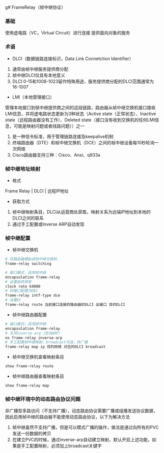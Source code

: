 g# FrameRelay（帧中继协议）


### 基础

使用虚电路（VC，Virtual Circuit）进行连接
提供面向对象的服务


### 术语

* DLCI（数据链路连接标识，Data Link Connetction Identifier）

1. 通常由帧中继服务提供商分配
2. 帧中继DLCI仅具有本地意义
3. DLCI 0-15和1008-1023留作特殊用途，服务提供商分配的DLCI范围通常为16-1007

* LMI（本地管理接口）

管理本地接口到帧中继提供商之间的这段链路，路由器从帧中继交换机接口接收LMI信息，并将虚电路状态更新为3种状态（Active state（正常状态）、Inactive state（远程路由器没有工作）、Deleted state（接口没有收到交换机的任何LMI信息，可能是映射问题或者线路问题））之一

1. 是一种信令标准，用于管理链路连接及keepalive机制
2. 终端路由器（DTE）和帧中继交换机（DCE）之间的帧中继设备每10秒轮询一次网络
3. Cisco路由器支持三种：Cisco、Ansi、q933a


### 帧中继地址映射

* 格式

Frame Relay | DLCI | 远程IP地址

* 获取方式

1. 帧中继映射条目，DLCI从运营商处获取，映射关系为远端IP地址到本地的DLCI之间的联系
2. 通过手工配置或Inverse ARP自动发现


### 帧中继配置

* 帧中继交换机

```sh
# 将路由器模拟成帧中继交换机
frame-relay switching

# 接口模式，启用帧中继
encapsulation frame-relay
# 设置始终频率
clock rate 64000
# 将接口配置为DEC
frame-relay intf-type dce
# 设置VC
frame-relay route 当前接口连接的路由器的DLCI 出接口 目的DLCI
```

* 帧中继路由器配置

```sh
# 接口模式，启用帧中继
encapsulation frame-relay
# 关闭inverse-arp（反向ARP）
no frame-relay inverse-arp
# 手工配置帧中继映射，broadcast可选，伪广播
frame-relay map ip 目的网络 对应的DLCI broadcast
```

* 帧中继交换机查看映射条目

```sh
show frame-relay route
```

* 帧中继路由器查看映射条目

```sh
show frame-relay map
```


### 帧中继环境中的动态路由协议问题

非广播型多路访问（不支持广播），动态路由协议需要广播或组播发送协议数据，因此启用帧中继的路由器不能使用动态路由协议，以下为解决方法

1. 帧中继虽然不支持广播，但是可以模式广播的操作，做法是通过向所有的PVC发送一份数据的拷贝
2. 在建立PVC的时候，通过inverse-arp自动建立映射，默认开启上述功能，如果是手工配置映射，必须加上broadcast关键字
